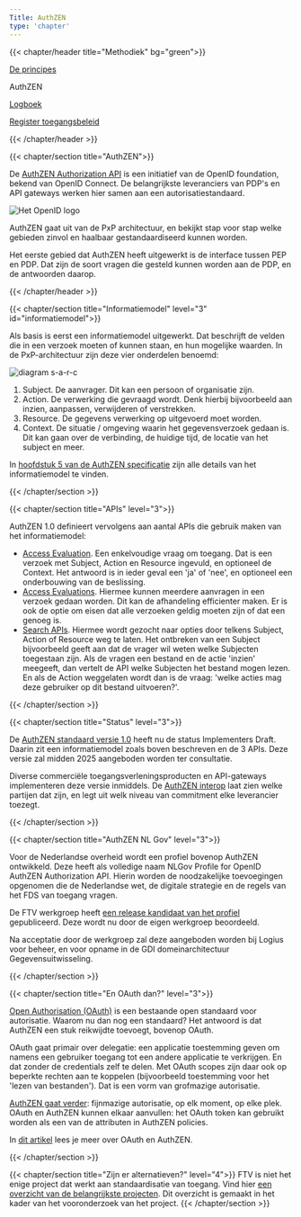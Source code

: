 ```yaml
---
Title: AuthZEN
type: 'chapter'
---
```


{{< chapter/header title="Methodiek" bg="green">}}

<div class="sub-navigation-wrapper" role="navigation">
<div class="utrecht-paragraph pt-1 sub-navigation-tab bg-rhc-color-groen-25">
   <p>
      <a href="../principes">De principes</a> 
   </p>
</div>
<div class="sub-navigation-tab-selected utrecht-paragraph pt-1 sub-navigation-tab">
   <p>
      AuthZEN
   </p>
</div>
<div class="utrecht-paragraph pt-1 sub-navigation-tab bg-rhc-color-groen-25">
   <p>
      <a href="../logboek-toegangsbeslissingen">Logboek</a>
   </p>
</div> 
<div class="utrecht-paragraph pt-1 sub-navigation-tab bg-rhc-color-groen-25">
   <p>
      <a href="../register-toegangsbeleid">Register toegangsbeleid</a>
   </p>
</div> 
</div>

{{< /chapter/header >}}

{{< chapter/section title="AuthZEN">}}

De [AuthZEN Authorization API](https://openid.net/wg/authzen/) is een initiatief van de OpenID foundation, bekend van OpenID Connect. De belangrijkste leveranciers van PDP's en API gateways werken hier samen aan een autorisatiestandaard.

![Het OpenID logo](/ftv/images/logo-openid.png)

AuthZEN gaat uit van de PxP architectuur, en bekijkt stap voor stap welke gebieden zinvol en haalbaar gestandaardiseerd kunnen worden. 

Het eerste gebied dat AuthZEN heeft uitgewerkt is de interface tussen PEP en PDP. Dat zijn de soort vragen die gesteld kunnen worden aan de PDP, en de antwoorden daarop. 

{{< /chapter/header >}}

{{< chapter/section title="Informatiemodel" level="3" id="informatiemodel">}}

Als basis is eerst een informatiemodel uitgewerkt. Dat beschrijft de velden die in een verzoek moeten of kunnen staan, en hun mogelijke waarden. In de PxP-architectuur zijn deze vier onderdelen benoemd:

![diagram s-a-r-c](../methodiek-sarc.png)

1. Subject. De aanvrager. Dit kan een persoon of organisatie zijn.
2. Action. De verwerking die gevraagd wordt. Denk hierbij bijvoorbeeld aan inzien, aanpassen, verwijderen of verstrekken.
3. Resource. De gegevens verwerking op uitgevoerd moet worden.
4. Context. De situatie / omgeving waarin het gegevensverzoek gedaan is. Dit kan gaan over de verbinding, de huidige tijd, de locatie van het subject en meer.

In [hoofdstuk 5 van de AuthZEN specificatie](https://openid.net/specs/authorization-api-1_0-03.html#name-information-model) zijn alle details van het informatiemodel te vinden.

{{< /chapter/section >}}

{{< chapter/section title="APIs" level="3">}}

AuthZEN 1.0 definieert vervolgens aan aantal APIs die gebruik maken van het informatiemodel:

- [Access Evaluation](https://openid.net/specs/authorization-api-1_0-03.html#name-access-evaluation-api). Een enkelvoudige vraag om toegang. Dat is een verzoek met Subject, Action en Resource ingevuld, en optioneel de Context. Het antwoord is in ieder geval een 'ja' of 'nee', en optioneel een onderbouwing van de beslissing.
- [Access Evaluations](https://openid.net/specs/authorization-api-1_0-03.html#name-access-evaluations-api). Hiermee kunnen meerdere aanvragen in een verzoek gedaan worden. Dit kan de afhandeling efficienter maken. Er is ook de optie om eisen dat alle verzoeken geldig moeten zijn of dat een genoeg is.
- [Search APIs](https://openid.net/specs/authorization-api-1_0-03.html#name-subject-search-api). Hiermee wordt gezocht naar opties door telkens Subject, Action of Resource weg te laten. Het ontbreken van een Subject bijvoorbeeld geeft aan dat de vrager wil weten welke Subjecten toegestaan zijn. Als de vragen een bestand en de actie 'inzien' meegeeft, dan vertelt de API welke Subjecten het bestand mogen lezen. En als de Action weggelaten wordt dan is de vraag: 'welke acties mag deze gebruiker op dit bestand uitvoeren?'.

{{< /chapter/section >}}

{{< chapter/section title="Status" level="3">}}

De [AuthZEN standaard versie 1.0](https://openid.net/specs/authorization-api-1_0-01.html) heeft nu de status Implementers Draft. Daarin zit een informatiemodel zoals boven beschreven en de 3 APIs. Deze versie zal midden 2025 aangeboden worden ter consultatie. 

Diverse commerciële toegangsverleningsproducten en API-gateways implementeren deze versie inmiddels. De [AuthZEN interop](https://authzen-interop.net/) laat zien welke partijen dat zijn, en legt uit welk niveau van commitment elke leverancier toezegt.

{{< /chapter/section >}}

{{< chapter/section title="AuthZEN NL Gov" level="3">}}

Voor de Nederlandse overheid wordt een profiel bovenop AuthZEN ontwikkeld. Deze heeft als volledige naam NLGov Profile for OpenID AuthZEN Authorization API. Hierin worden de noodzakelijke toevoegingen opgenomen die de Nederlandse wet, de digitale strategie en de regels van het FDS van toegang vragen.

De FTV werkgroep heeft [een release kandidaat van het profiel](https://vng-realisatie.github.io/authzen-nlgov/) gepubliceerd. Deze wordt nu door de eigen werkgroep beoordeeld.

Na acceptatie door de werkgroep zal deze aangeboden worden bij Logius voor beheer, en voor opname in de GDI domeinarchitectuur Gegevensuitwisseling.

{{< /chapter/section >}}

{{< chapter/section title="En OAuth dan?" level="3">}}

[Open Authorisation (OAuth)](https://en.wikipedia.org/wiki/OAuth) is een bestaande open standaard voor autorisatie. Waarom nu dan nog een standaard? Het antwoord is dat AuthZEN een stuk reikwijdte toevoegt, bovenop OAuth.

OAuth gaat primair over delegatie: een applicatie toestemming geven om namens een gebruiker toegang tot een andere applicatie te verkrijgen. En dat zonder de credentials zelf te delen. Met OAuth scopes zijn daar ook op beperkte rechten aan te koppelen (bijvoorbeeld toestemming voor het 'lezen van bestanden'). Dat is een vorm van grofmazige autorisatie. 

[AuthZEN gaat verder](https://en.wikipedia.org/wiki/OAuth#OAuth_and_XACML): fijnmazige autorisatie, op elk moment, op elke plek. OAuth en AuthZEN kunnen elkaar aanvullen: het OAuth token kan gebruikt worden als een van de attributen in AuthZEN policies.

In [dit artikel](/ftv/actueel/nieuws/20250611oauth-oidc-en-eam/) lees je meer over OAuth en AuthZEN.

{{< /chapter/section >}}

{{< chapter/section title="Zijn er alternatieven?" level="4">}}
FTV is niet het enige project dat werkt aan standaardisatie van toegang. Vind hier [een overzicht van de belangrijkste projecten](/ftv/onderzoek/status_techniek/standaarden/). Dit overzicht is gemaakt in het kader van het vooronderzoek van het project.
{{< /chapter/section >}}


